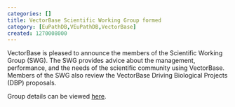 ```yaml
---
categories: []
title: VectorBase Scientific Working Group formed
category: [EuPathDB,VEuPathDB,VectorBase]
created: 1270008000
---
```

<p>VectorBase is pleased to announce the members of the Scientific Working Group (SWG). The SWG provides advice about the management, performance, and the needs of the scientific community using VectorBase. Members of the SWG also review the VectorBase Driving Biological Projects (DBP) proposals.</p><p>Group details can be viewed <a href="/navigation/about">here</a>.</p>
